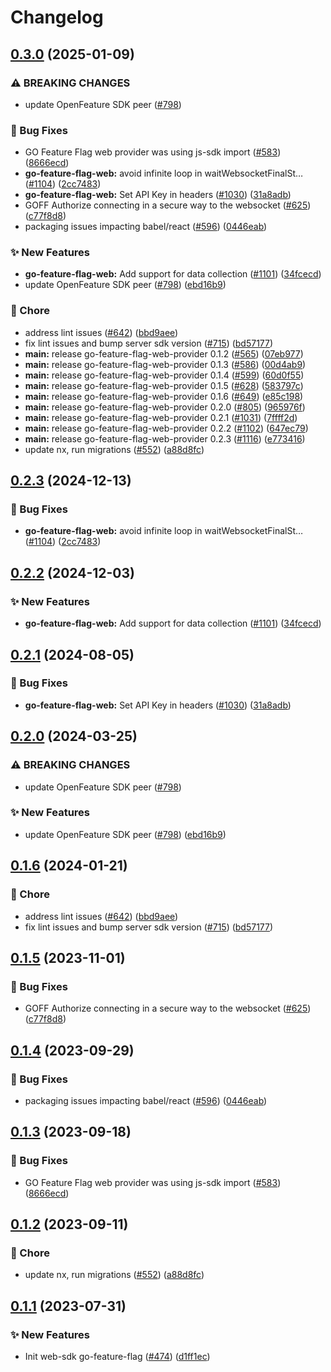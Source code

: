 # Changelog

## [0.3.0](https://github.com/jarebudev/js-sdk-contrib/compare/go-feature-flag-web-provider-v0.2.3...go-feature-flag-web-provider-v0.3.0) (2025-01-09)


### ⚠ BREAKING CHANGES

* update OpenFeature SDK peer ([#798](https://github.com/jarebudev/js-sdk-contrib/issues/798))

### 🐛 Bug Fixes

* GO Feature Flag web provider was using js-sdk import ([#583](https://github.com/jarebudev/js-sdk-contrib/issues/583)) ([8666ecd](https://github.com/jarebudev/js-sdk-contrib/commit/8666ecdb5d32ed1051cccfd7f32ba958ec9a6736))
* **go-feature-flag-web:** avoid infinite loop in waitWebsocketFinalSt… ([#1104](https://github.com/jarebudev/js-sdk-contrib/issues/1104)) ([2cc7483](https://github.com/jarebudev/js-sdk-contrib/commit/2cc7483ea0f8d178d5abfacfdce804db83704ba7))
* **go-feature-flag-web:** Set API Key in headers ([#1030](https://github.com/jarebudev/js-sdk-contrib/issues/1030)) ([31a8adb](https://github.com/jarebudev/js-sdk-contrib/commit/31a8adbedbdf655a87593f7dd87e611f64f4a8b1))
* GOFF Authorize connecting in a secure way to the websocket ([#625](https://github.com/jarebudev/js-sdk-contrib/issues/625)) ([c77f8d8](https://github.com/jarebudev/js-sdk-contrib/commit/c77f8d874ded5748ca41108903ffcad242a80e03))
* packaging issues impacting babel/react ([#596](https://github.com/jarebudev/js-sdk-contrib/issues/596)) ([0446eab](https://github.com/jarebudev/js-sdk-contrib/commit/0446eab5cf9b45ce7de251b4f5feb8df1d499b9d))


### ✨ New Features

* **go-feature-flag-web:** Add support for data collection ([#1101](https://github.com/jarebudev/js-sdk-contrib/issues/1101)) ([34fcecd](https://github.com/jarebudev/js-sdk-contrib/commit/34fcecd78b9cb11b9dbc51d44a345fc24e94f91d))
* update OpenFeature SDK peer ([#798](https://github.com/jarebudev/js-sdk-contrib/issues/798)) ([ebd16b9](https://github.com/jarebudev/js-sdk-contrib/commit/ebd16b9630bcc6b253a7061a144e8d476cd8b586))


### 🧹 Chore

* address lint issues ([#642](https://github.com/jarebudev/js-sdk-contrib/issues/642)) ([bbd9aee](https://github.com/jarebudev/js-sdk-contrib/commit/bbd9aee896dc4a0817f379b799a1b8d331ee76c6))
* fix lint issues and bump server sdk version ([#715](https://github.com/jarebudev/js-sdk-contrib/issues/715)) ([bd57177](https://github.com/jarebudev/js-sdk-contrib/commit/bd571770f3a1a01bd62663dc3473273449f96c5c))
* **main:** release go-feature-flag-web-provider 0.1.2 ([#565](https://github.com/jarebudev/js-sdk-contrib/issues/565)) ([07eb977](https://github.com/jarebudev/js-sdk-contrib/commit/07eb9774056b74f67123728b04d4935505924738))
* **main:** release go-feature-flag-web-provider 0.1.3 ([#586](https://github.com/jarebudev/js-sdk-contrib/issues/586)) ([00d4ab9](https://github.com/jarebudev/js-sdk-contrib/commit/00d4ab9ceb3fa4671f484b70765af6916a85f5ae))
* **main:** release go-feature-flag-web-provider 0.1.4 ([#599](https://github.com/jarebudev/js-sdk-contrib/issues/599)) ([60d0f55](https://github.com/jarebudev/js-sdk-contrib/commit/60d0f557793462f507087aee3036114eba265dd3))
* **main:** release go-feature-flag-web-provider 0.1.5 ([#628](https://github.com/jarebudev/js-sdk-contrib/issues/628)) ([583797c](https://github.com/jarebudev/js-sdk-contrib/commit/583797c0b0fe901216a5f90d23d2a05087e657f6))
* **main:** release go-feature-flag-web-provider 0.1.6 ([#649](https://github.com/jarebudev/js-sdk-contrib/issues/649)) ([e85c198](https://github.com/jarebudev/js-sdk-contrib/commit/e85c198d652b64e9c204ddb449294d7d8ca9516c))
* **main:** release go-feature-flag-web-provider 0.2.0 ([#805](https://github.com/jarebudev/js-sdk-contrib/issues/805)) ([965976f](https://github.com/jarebudev/js-sdk-contrib/commit/965976f7a584576cef6d7635e533dcfcb4bd3f20))
* **main:** release go-feature-flag-web-provider 0.2.1 ([#1031](https://github.com/jarebudev/js-sdk-contrib/issues/1031)) ([7ffff2d](https://github.com/jarebudev/js-sdk-contrib/commit/7ffff2d5630b06b9f36fed712d670e902a16162e))
* **main:** release go-feature-flag-web-provider 0.2.2 ([#1102](https://github.com/jarebudev/js-sdk-contrib/issues/1102)) ([647ec79](https://github.com/jarebudev/js-sdk-contrib/commit/647ec79e0c52cdf40435c538b967e68656062e30))
* **main:** release go-feature-flag-web-provider 0.2.3 ([#1116](https://github.com/jarebudev/js-sdk-contrib/issues/1116)) ([e773416](https://github.com/jarebudev/js-sdk-contrib/commit/e773416a4a0dd67db8e5a79a5ffb2d95b3295714))
* update nx, run migrations ([#552](https://github.com/jarebudev/js-sdk-contrib/issues/552)) ([a88d8fc](https://github.com/jarebudev/js-sdk-contrib/commit/a88d8fc097789fd7f56011e6ebb66070f52c6e56))

## [0.2.3](https://github.com/open-feature/js-sdk-contrib/compare/go-feature-flag-web-provider-v0.2.2...go-feature-flag-web-provider-v0.2.3) (2024-12-13)


### 🐛 Bug Fixes

* **go-feature-flag-web:** avoid infinite loop in waitWebsocketFinalSt… ([#1104](https://github.com/open-feature/js-sdk-contrib/issues/1104)) ([2cc7483](https://github.com/open-feature/js-sdk-contrib/commit/2cc7483ea0f8d178d5abfacfdce804db83704ba7))

## [0.2.2](https://github.com/open-feature/js-sdk-contrib/compare/go-feature-flag-web-provider-v0.2.1...go-feature-flag-web-provider-v0.2.2) (2024-12-03)


### ✨ New Features

* **go-feature-flag-web:** Add support for data collection ([#1101](https://github.com/open-feature/js-sdk-contrib/issues/1101)) ([34fcecd](https://github.com/open-feature/js-sdk-contrib/commit/34fcecd78b9cb11b9dbc51d44a345fc24e94f91d))

## [0.2.1](https://github.com/open-feature/js-sdk-contrib/compare/go-feature-flag-web-provider-v0.2.0...go-feature-flag-web-provider-v0.2.1) (2024-08-05)


### 🐛 Bug Fixes

* **go-feature-flag-web:** Set API Key in headers ([#1030](https://github.com/open-feature/js-sdk-contrib/issues/1030)) ([31a8adb](https://github.com/open-feature/js-sdk-contrib/commit/31a8adbedbdf655a87593f7dd87e611f64f4a8b1))

## [0.2.0](https://github.com/open-feature/js-sdk-contrib/compare/go-feature-flag-web-provider-v0.1.6...go-feature-flag-web-provider-v0.2.0) (2024-03-25)


### ⚠ BREAKING CHANGES

* update OpenFeature SDK peer ([#798](https://github.com/open-feature/js-sdk-contrib/issues/798))

### ✨ New Features

* update OpenFeature SDK peer ([#798](https://github.com/open-feature/js-sdk-contrib/issues/798)) ([ebd16b9](https://github.com/open-feature/js-sdk-contrib/commit/ebd16b9630bcc6b253a7061a144e8d476cd8b586))

## [0.1.6](https://github.com/open-feature/js-sdk-contrib/compare/go-feature-flag-web-provider-v0.1.5...go-feature-flag-web-provider-v0.1.6) (2024-01-21)


### 🧹 Chore

* address lint issues ([#642](https://github.com/open-feature/js-sdk-contrib/issues/642)) ([bbd9aee](https://github.com/open-feature/js-sdk-contrib/commit/bbd9aee896dc4a0817f379b799a1b8d331ee76c6))
* fix lint issues and bump server sdk version ([#715](https://github.com/open-feature/js-sdk-contrib/issues/715)) ([bd57177](https://github.com/open-feature/js-sdk-contrib/commit/bd571770f3a1a01bd62663dc3473273449f96c5c))

## [0.1.5](https://github.com/open-feature/js-sdk-contrib/compare/go-feature-flag-web-provider-v0.1.4...go-feature-flag-web-provider-v0.1.5) (2023-11-01)


### 🐛 Bug Fixes

* GOFF Authorize connecting in a secure way to the websocket ([#625](https://github.com/open-feature/js-sdk-contrib/issues/625)) ([c77f8d8](https://github.com/open-feature/js-sdk-contrib/commit/c77f8d874ded5748ca41108903ffcad242a80e03))

## [0.1.4](https://github.com/open-feature/js-sdk-contrib/compare/go-feature-flag-web-provider-v0.1.3...go-feature-flag-web-provider-v0.1.4) (2023-09-29)


### 🐛 Bug Fixes

* packaging issues impacting babel/react ([#596](https://github.com/open-feature/js-sdk-contrib/issues/596)) ([0446eab](https://github.com/open-feature/js-sdk-contrib/commit/0446eab5cf9b45ce7de251b4f5feb8df1d499b9d))

## [0.1.3](https://github.com/open-feature/js-sdk-contrib/compare/go-feature-flag-web-provider-v0.1.2...go-feature-flag-web-provider-v0.1.3) (2023-09-18)


### 🐛 Bug Fixes

* GO Feature Flag web provider was using js-sdk import ([#583](https://github.com/open-feature/js-sdk-contrib/issues/583)) ([8666ecd](https://github.com/open-feature/js-sdk-contrib/commit/8666ecdb5d32ed1051cccfd7f32ba958ec9a6736))

## [0.1.2](https://github.com/open-feature/js-sdk-contrib/compare/go-feature-flag-web-provider-v0.1.1...go-feature-flag-web-provider-v0.1.2) (2023-09-11)


### 🧹 Chore

* update nx, run migrations ([#552](https://github.com/open-feature/js-sdk-contrib/issues/552)) ([a88d8fc](https://github.com/open-feature/js-sdk-contrib/commit/a88d8fc097789fd7f56011e6ebb66070f52c6e56))

## [0.1.1](https://github.com/open-feature/js-sdk-contrib/compare/go-feature-flag-web-provider-v0.1.0...go-feature-flag-web-provider-v0.1.1) (2023-07-31)


### ✨ New Features

* Init web-sdk go-feature-flag ([#474](https://github.com/open-feature/js-sdk-contrib/issues/474)) ([d1ff1ec](https://github.com/open-feature/js-sdk-contrib/commit/d1ff1ecaf45ef8e547f581778cebbd89d1a678a9))
